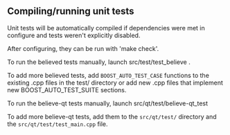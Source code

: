 Compiling/running unit tests
------------------------------------

Unit tests will be automatically compiled if dependencies were met in configure
and tests weren't explicitly disabled.

After configuring, they can be run with 'make check'.

To run the believed tests manually, launch src/test/test_believe .

To add more believed tests, add `BOOST_AUTO_TEST_CASE` functions to the existing
.cpp files in the test/ directory or add new .cpp files that
implement new BOOST_AUTO_TEST_SUITE sections.

To run the believe-qt tests manually, launch src/qt/test/believe-qt_test

To add more believe-qt tests, add them to the `src/qt/test/` directory and
the `src/qt/test/test_main.cpp` file.
